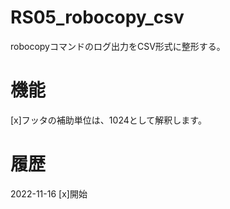 # RS05_robocopy_csv

robocopyコマンドのログ出力をCSV形式に整形する。

# 機能

[x]フッタの補助単位は、1024として解釈します。

# 履歴

2022-11-16
[x]開始

